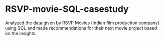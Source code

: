 # RSVP-movie-SQL-casestudy
Analyzed the data given by RSVP Movies (Indian film production company) using SQL and made recommendations for their next movie project based on the insights.
